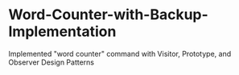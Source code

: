 # Word-Counter-with-Backup-Implementation
Implemented "word counter" command with Visitor, Prototype, and Observer Design Patterns 
